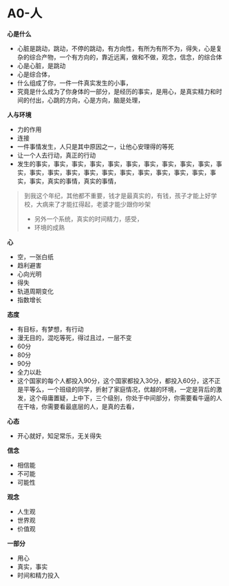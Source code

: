 # A0-人



**心是什么**

* 心脏是跳动，跳动，不停的跳动，有方向性，有所为有所不为，得失，心是复杂的综合产物，一个有方向的，靠近远离，做和不做，观念，信念，的综合体
* 心是心脏，是跳动
* 心是综合体，
* 什么组成了你，一件一件真实发生的小事，
* 究竟是什么成为了你身体的一部分，是经历的事实，是用心，是真实精力和时间的付出，心跳的方向，心是方向，脑是处理，

**人与环境**

* 力的作用
* 连接
* 一件事情发生，人只是其中原因之一，让他心安理得的等死
* 让一个人去行动，真正的行动
* 发生的事实，事实，事实，事实，事实，事实，事实，事实，事实，事实，事实，事实，事实，事实，事实，事实，事实，事实，事实，事实，事实，事实，事实，真实的事情，真实的事情，

> 到我这个年纪，其他都不重要，钱才是最真实的，有钱，孩子才能上好学校，大病来了才能扛得起，老婆才能少跟你吵架
>
> * 另外一个系统，真实的时间精力，感受，
> * 环境的成熟

**心**

* 空，一张白纸
* 趋利避害
* 心向光明
* 得失
* 轨道周期变化
* 指数增长

**态度**

* 有目标，有梦想，有行动
* 漫无目的，混吃等死，得过且过，一层不变
* 60分
* 80分
* 90分
* 全力以赴
* 这个国家的每个人都投入90分，这个国家都投入30分，都投入60分，这不正是平等么，一个班级的同学，折射了家庭情况，优越的环境，一定是背后的激发，这个毋庸置疑，上中下，三个级别，你处于中间部分，你需要看牛逼的人在干啥，你需要看最底层的人，是真的去看，

**心态**

* 开心就好，知足常乐，无关得失

**信念**

* 相信能
* 不可能
* 可能性

**观念**

* 人生观
* 世界观
* 价值观

**一部分**

* 用心
* 真实，事实
* 时间和精力投入

